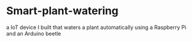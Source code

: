 # Smart-plant-watering
a IoT device I built that waters a plant automatically using a Raspberry Pi and an Arduino beetle
